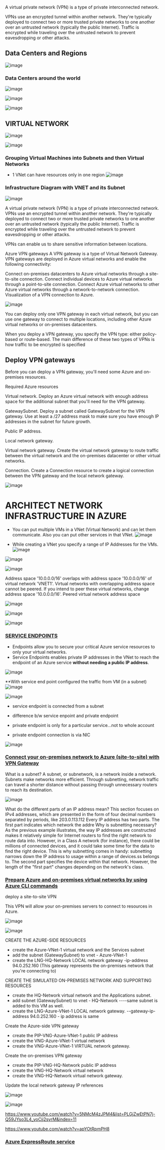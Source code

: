 
A virtual private network (VPN) is a type of private interconnected network. 

VPNs use an encrypted tunnel within another network. They're typically deployed to connect two or more trusted private networks to one another over an untrusted network (typically the public Internet). Traffic is encrypted while traveling over the untrusted network to prevent eavesdropping or other attacks.







## Data Centers and Regions

![image](https://user-images.githubusercontent.com/68102477/130002983-96a70de6-33b9-40f4-9b37-b24532893b9f.png)

### Data Centers around the world
![image](https://user-images.githubusercontent.com/68102477/130003031-d0f6e986-1858-4fd9-9168-dda462b7268c.png)

![image](https://user-images.githubusercontent.com/68102477/130003169-5b4f5832-3688-4913-bed0-3582ec9f915d.png)

![image](https://user-images.githubusercontent.com/68102477/130008055-a32d2215-8825-4ea8-880b-a3892f01a8f3.png)





## VIRTUAL NETWORK

![image](https://user-images.githubusercontent.com/68102477/130000259-f907a8ff-18db-44c8-b064-9d715af15666.png)

![image](https://user-images.githubusercontent.com/68102477/130000405-4a17bef1-821c-4b06-a723-0595ffd2e718.png)

### Grouping Virtual Machines into Subnets and then Virtual Networks
* 1 VNet can have resources only in one region
![image](https://user-images.githubusercontent.com/68102477/130014230-841f64ee-21cc-4e19-a1d5-358e73818ba7.png)


### Infrastructure Diagram with VNET and its Subnet
![image](https://user-images.githubusercontent.com/68102477/130002786-b10a10d7-f0b6-4f2b-83c0-ee92c61bdea5.png)


A virtual private network (VPN) is a type of private interconnected network. VPNs use an encrypted tunnel within another network. They're typically deployed to connect two or more trusted private networks to one another over an untrusted network (typically the public Internet). Traffic is encrypted while traveling over the untrusted network to prevent eavesdropping or other attacks.

VPNs can enable us to share sensitive information between locations.

Azure VPN gateways
A VPN gateway is a type of Virtual Network Gateway. VPN gateways are deployed in Azure virtual networks and enable the following connectivity:

Connect on-premises datacenters to Azure virtual networks through a site-to-site connection.
Connect individual devices to Azure virtual networks through a point-to-site connection.
Connect Azure virtual networks to other Azure virtual networks through a network-to-network connection.
Visualization of a VPN connection to Azure.

![image](https://user-images.githubusercontent.com/68102477/130187416-bb4eaf75-50f7-4fa5-a56a-0954f5f6c577.png)

You can deploy only one VPN gateway in each virtual network, but you can use one gateway to connect to multiple locations, including other Azure virtual networks or on-premises datacenters.

When you deploy a VPN gateway, you specify the VPN type: either policy-based or route-based. The main difference of these two types of VPNs is how traffic to be encrypted is specified

## Deploy VPN gateways

Before you can deploy a VPN gateway, you'll need some Azure and on-premises resources.

Required Azure resources

Virtual network. Deploy an Azure virtual network with enough address space for the additional subnet that you'll need for the VPN gateway. 

GatewaySubnet. Deploy a subnet called GatewaySubnet for the VPN gateway. Use at least a /27 address mask to make sure you have enough IP addresses in the subnet for future growth. 

Public IP address. 


Local network gateway. 

Virtual network gateway. Create the virtual network gateway to route traffic between the virtual network and the on-premises datacenter or other virtual networks. 

Connection. Create a Connection resource to create a logical connection between the VPN gateway and the local network gateway.

![image](https://user-images.githubusercontent.com/68102477/130187817-03c2a6b6-adaf-48bb-9d33-2d2c5cb09faa.png)



# ARCHITECT NETWORK INFRASTRUCTURE IN AZURE

* You can put multiple VMs in a VNet (Virtual Network) and can let them communicate. Also you can put other services in that VNet.
![image](https://user-images.githubusercontent.com/68102477/130219946-b646f4d0-b3f9-4a7b-8fcb-f60027e6f9ba.png)

* While creating a VNet you specify a range of IP Addresses for the VMs.
![image](https://user-images.githubusercontent.com/68102477/130220130-13fc4196-1e72-4f5d-a04c-acda2df2ec96.png)


![image](https://user-images.githubusercontent.com/68102477/130220320-e59ad934-02da-4c86-b465-e7e8769c2411.png)

![image](https://user-images.githubusercontent.com/68102477/130220372-422d18ff-5342-4701-991e-68746b3acd4c.png)

Address space '10.0.0.0/16' overlaps with address space '10.0.0.0/16' of virtual network 'VNET1'. Virtual networks with overlapping address space cannot be peered. If you intend to peer these virtual networks, change address space '10.0.0.0/16'.
Peered virtual network address space

![image](https://user-images.githubusercontent.com/68102477/130220641-51c923d7-c9be-4372-992d-6d6d516f66fd.png)


![image](https://user-images.githubusercontent.com/68102477/130220761-7c11e466-3ce8-4c35-bf7a-bd76b48a8faf.png)

![image](https://user-images.githubusercontent.com/68102477/130220815-78d49cb4-a4a1-4a6b-9afe-5bf9a63bded0.png)

### [SERVICE ENDPOINTS](https://docs.microsoft.com/en-us/azure/virtual-network/virtual-network-service-endpoints-overview)
* Endpoints allow you to secure your critical Azure service resources to only your virtual networks. 
* Service Endpoints enables private IP addresses in the VNet to reach the endpoint of an Azure service **without needing a public IP address**.

![image](https://user-images.githubusercontent.com/68102477/130227735-f3055a24-2cbd-474f-9e1f-a2cacd01ad3c.png)

**With service end point configured the traffic from VM (in a subnet) 
![image](https://user-images.githubusercontent.com/68102477/130229077-b9e1e03a-8ec6-405f-9865-f3750a380ea8.png)

![image](https://user-images.githubusercontent.com/68102477/130229283-3cc84b0e-cfd9-4613-a578-65b7142f9168.png)

* service endpoint is connected from a subnet

* difference b/w service enpoint and private endpoint

* private endpoint is only for a particular service...not to whole account
* private endpoint connection is via NIC

![image](https://user-images.githubusercontent.com/68102477/130236536-3a4a7972-2f88-4c51-b60b-9a2c7ab6f8e0.png)

### [Connect your on-premises network to Azure (site-to-site) with VPN Gateway](https://docs.microsoft.com/en-us/learn/modules/connect-on-premises-network-with-vpn-gateway/2-connect-on-premises-networks-to-azure-using-site-to-site-vpn-gateways?ns-enrollment-type=LearningPath&ns-enrollment-id=learn.architect-network-infrastructure)


What is a subnet?
A subnet, or subnetwork, is a network inside a network. Subnets make networks more efficient. Through subnetting, network traffic can travel a shorter distance without passing through unnecessary routers to reach its destination.

![image](https://user-images.githubusercontent.com/68102477/130311477-32141d0e-195b-4cb0-a073-5b73b937435a.png)


What do the different parts of an IP address mean?
This section focuses on IPv4 addresses, which are presented in the form of four decimal numbers separated by periods, like 203.0.113.112
Every IP address has two parts. The first part indicates which network the addre
Why is subnetting necessary?
As the previous example illustrates, the way IP addresses are constructed makes it relatively simple for Internet routers to find the right network to route data into. However, in a Class A network (for instance), there could be millions of connected devices, and it could take some time for the data to find the right device. This is why subnetting comes in handy: subnetting narrows down the IP address to usage within a range of devices.ss belongs to. The second part specifies the device within that network. However, the length of the "first part" changes depending on the network's class.

### [Prepare Azure and on-premises virtual networks by using Azure CLI commands](https://docs.microsoft.com/en-us/learn/modules/connect-on-premises-network-with-vpn-gateway/3-exercise-prepare-azure-and-on-premises-vnets-using-azure-cli-commands?ns-enrollment-type=LearningPath&ns-enrollment-id=learn.architect-network-infrastructure)


deploy a site-to-site VPN

This VPN will allow your on-premises servers to connect to resources in Azure. 

![image](https://user-images.githubusercontent.com/68102477/130302869-675e2587-94ae-452a-b7af-94befdeae327.png)

![image](https://user-images.githubusercontent.com/68102477/130303597-4062155f-c989-4058-afc8-a9e010d5191d.png)

CREATE THE AZURE-SIDE RESOURCES
* create the Azure-VNet-1 virtual network and the Services subnet
* add the subnet (GatewaySubnet) to vnet - Azure-VNet-1 
* create the LNG-HQ-Network LOCAL network gateway -ip-address 94.0.252.160 (This gateway represents the on-premises network that you're connecting to)

CREATE THE SIMULATED ON-PREMISES NETWORK AND SUPPORTING RESOURCES
* create the HQ-Network virtual network and the Applications subnet.
* add subnet (GatewaySubnet) to vnet - HQ-Network ----same subnet is added to this VM as well.
* create the LNG-Azure-VNet-1 LOCAL network gateway. --gateway-ip-address 94.0.252.160 - ip address is same

Create the Azure-side VPN gateway
* create the PIP-VNG-Azure-VNet-1 public IP address
* create the VNG-Azure-VNet-1 virtual network
* create the VNG-Azure-VNet-1 VIRTUAL network gateway.


Create the on-premises VPN gateway
* create the PIP-VNG-HQ-Network public IP address
* create the VNG-HQ-Network virtual network
* create the VNG-HQ-Network virtual network gateway.

Update the local network gateway IP references




![image](https://user-images.githubusercontent.com/68102477/130312544-b3be6b7c-f603-46f4-aa5e-d2b28265ae55.png)





![image](https://user-images.githubusercontent.com/68102477/130316108-9973e46b-5646-44d8-8d8e-5e3b0d1adf59.png)

https://www.youtube.com/watch?v=5NMcM4zJPM4&list=PLGjZwEtPN7j-Q59JYso3L4_yoCjj2syrM&index=11

https://www.youtube.com/watch?v=apYOtRpmPH8


### [Azure ExpressRoute service ](https://docs.microsoft.com/en-us/learn/modules/connect-on-premises-network-with-expressroute/)




 

















